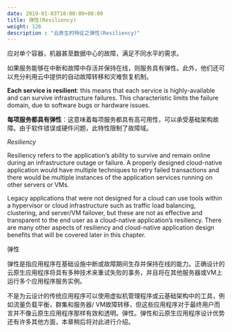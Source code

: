 ```yaml
---
date: 2019-01-03T10:00:00+08:00
title: 弹性(Resiliency)
weight: 126
description : "云原生的特征之弹性(Resiliency)"
---
```




应对单个容器，机器甚至数据中心的故障，满足不同水平的需求。



如果服务能够在中断和故障中存活并保持在线，则服务具有弹性。此外，他们还可以充分利用云中提供的自动故障转移和灾难恢复机制。

**Each service is resilient**: this means that each service is highly-available and can survive infrastructure failures. This characteristic limits the failure domain, due to software bugs or hardware issues.

**每项服务都具有弹性**：这意味着每项服务都具有高可用性，可以承受基础架构故障。由于软件错误或硬件问题，此特性限制了故障域。





*Resiliency*

Resiliency refers to the application’s ability to survive and remain online during an infrastructure outage or failure. A properly designed cloud-native application would have multiple techniques to retry failed transactions and there would be multiple instances of the application services running on other servers or VMs.

Legacy applications that were not designed for a cloud can use tools within a hypervisor or cloud infrastructure such as traffic load balancing, clustering, and server/VM failover, but these are not as effective and transparent to the end user as a cloud-native application’s resiliency. There are many other aspects of resiliency and cloud-native application design benefits that will be covered later in this chapter.

弹性

弹性是指应用程序在基础设施中断或故障期间生存并保持在线的能力。正确设计的云原生应用程序将具有多种技术来重试失败的事务，并且将在其他服务器或VM上运行多个应用程序服务实例。

不是为云设计的传统应用程序可以使用虚拟机管理程序或云基础架构中的工具，例如流量负载平衡，群集和服务器/ VM故障转移，但这些应用程序对于最终用户而言并不像云原生应用程序那样有效和透明。弹性。弹性和云原生应用程序设计优势还有许多其他方面，本章稍后将对此进行介绍。

 








